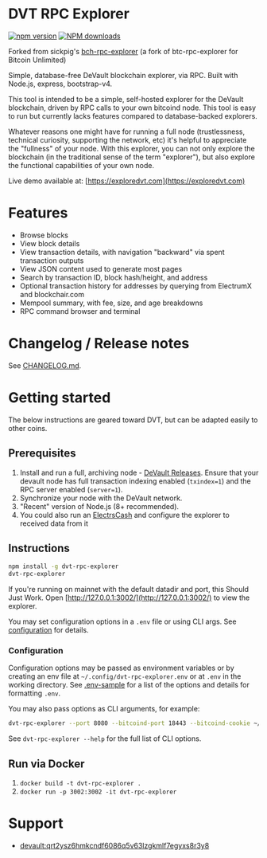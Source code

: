 # DVT RPC Explorer

[![npm version][npm-ver-img]][npm-ver-url] [![NPM downloads][npm-dl-img]][npm-dl-url]

Forked from sickpig's [bch-rpc-explorer](https://github.com/sickpig/bch-rpc-explorer) (a fork of btc-rpc-explorer for Bitcoin Unlimited)

Simple, database-free DeVault blockchain explorer, via RPC. Built with Node.js, express, bootstrap-v4.

This tool is intended to be a simple, self-hosted explorer for the DeVault blockchain, driven by RPC calls to your own bitcoind node. This tool is easy to run but currently lacks features compared to database-backed explorers.

Whatever reasons one might have for running a full node (trustlessness, technical curiosity, supporting the network, etc) it's helpful to appreciate the "fullness" of your node. With this explorer, you can not only explore the blockchain (in the traditional sense of the term "explorer"), but also explore the functional capabilities of your own node.

Live demo available at: [https://exploredvt.com](https://exploredvt.com)

# Features

* Browse blocks
* View block details
* View transaction details, with navigation "backward" via spent transaction outputs
* View JSON content used to generate most pages
* Search by transaction ID, block hash/height, and address
* Optional transaction history for addresses by querying from ElectrumX and blockchair.com
* Mempool summary, with fee, size, and age breakdowns
* RPC command browser and terminal

# Changelog / Release notes

See [CHANGELOG.md](/CHANGELOG.md).

# Getting started

The below instructions are geared toward DVT, but can be adapted easily to other coins.

## Prerequisites

1. Install and run a full, archiving node - [DeVault Releases](https://github.com/devaultcrypto/devault/releases). Ensure that your devault node has full transaction indexing enabled (`txindex=1`) and the RPC server enabled (`server=1`).
2. Synchronize your node with the DeVault network.
3. "Recent" version of Node.js (8+ recommended).
4. You could also run an [ElectrsCash](https://github.com/bitcoinunlimited/ElectrsCash) and configure the explorer to received data from it

## Instructions

```bash
npm install -g dvt-rpc-explorer
dvt-rpc-explorer
```

If you're running on mainnet with the default datadir and port, this Should Just Work.
Open [http://127.0.0.1:3002/](http://127.0.0.1:3002/) to view the explorer.

You may set configuration options in a `.env` file or using CLI args.
See [configuration](#configuration) for details.

### Configuration

Configuration options may be passed as environment variables
or by creating an env file at `~/.config/dvt-rpc-explorer.env`
or at `.env` in the working directory.
See [.env-sample](.env-sample) for a list of the options and details for formatting `.env`.

You may also pass options as CLI arguments, for example:

```bash
dvt-rpc-explorer --port 8080 --bitcoind-port 18443 --bitcoind-cookie ~/.bitcoin/regtest/.cookie
```

See `dvt-rpc-explorer --help` for the full list of CLI options.

## Run via Docker

1. `docker build -t dvt-rpc-explorer .`
2. `docker run -p 3002:3002 -it dvt-rpc-explorer`

# Support

* [devault:qrt2ysz6hmkcndf6086q5v63lzgkmlf7egyxs8r3y8](devault:qrt2ysz6hmkcndf6086q5v63lzgkmlf7egyxs8r3y8)


[npm-ver-img]: https://img.shields.io/npm/v/dvt-rpc-explorer.svg?style=flat
[npm-ver-url]: https://www.npmjs.com/package/dvt-rpc-explorer
[npm-dl-img]: http://img.shields.io/npm/dm/dvt-rpc-explorer.svg?style=flat
[npm-dl-url]: https://npmcharts.com/compare/dvt-rpc-explorer?minimal=true


